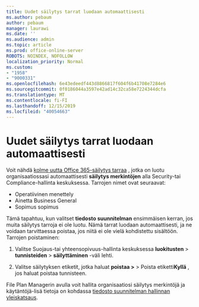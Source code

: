 ```yaml
---
title: Uudet säilytys tarrat luodaan automaattisesti
ms.author: pebaum
author: pebaum
manager: laurawi
ms.date: ''
ms.audience: admin
ms.topic: article
ms.prod: office-online-server
ROBOTS: NOINDEX, NOFOLLOW
localization_priority: Normal
ms.custom:
- "1958"
- "9000331"
ms.openlocfilehash: 6e43edeedf443d8866817f604f6b41708e7284e6
ms.sourcegitcommit: 0f0186044a3597e42ad14c32ca58e7224344dcfa
ms.translationtype: MT
ms.contentlocale: fi-FI
ms.lasthandoff: 12/15/2019
ms.locfileid: "40054663"
---
```

# <a name="new-retention-labels-created-automatically"></a>Uudet säilytys tarrat luodaan automaattisesti

Voit nähdä [kolme uutta Office 365-säilytys tarraa](https://docs.microsoft.com/office365/securitycompliance/file-plan-manager#default-retention-labels-and-label-policy) , jotka on luotu organisaatiossasi automaattisesti **säilytys merkintöjen** alla Security-tai Compliance-hallinta keskuksessa. Tarrojen nimet ovat seuraavat:

- Operatiivinen menettely
- Ainetta Business General
- Sopimus sopimus

Tämä tapahtuu, kun valitset **tiedosto suunnitelman** ensimmäisen kerran, jos muita säilytys tarroja ei ole luotu. Nämä tarrat luodaan automaattisesti, ja ne voidaan tarvittaessa poistaa, jos niitä ei ole vielä kohdistettu sisältöön. Tarrojen poistaminen:

1. Valitse Suojaus-tai yhteensopivuus-hallinta keskuksessa **luokitusten** > **tunnisteiden** > **säilyttäminen** -väli lehti.

1. Valitse säilytyksen etiketit, jotka haluat **poistaa >** > Poista etiketti**Kyllä** , jos haluat poistaa tunnisteen.

File Plan Managerin avulla voit hallita organisaatiosi säilytys merkintöjä ja käytäntöjä-lisä tietoja on kohdassa [tiedosto suunnitelman hallinnan yleiskatsaus](https://docs.microsoft.com/office365/securitycompliance/file-plan-manager).